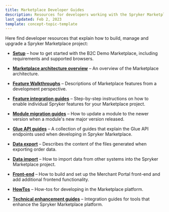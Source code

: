 ```yaml
---
title: Marketplace Developer Guides
description: Resources for developers working with the Spryker Marketplace.
last_updated: Feb 2, 2023
template: concept-topic-template
---
```

Here find developer resources that explain how to build, manage and upgrade a Spryker Marketplace project:


* [**Setup**](/docs/marketplace/dev/setup/202212.0/setup.html) – how to get started with the B2C Demo Marketplace, including requirements and supported browsers.

* [**Marketplace architecture overview**](docs/marketplace/dev/architecture-overview/architecture-overview.html) – An overview of the Marketplace architecture.

* [**Feature Walkthroughs**](/docs/marketplace/dev/feature-walkthroughs/{{page.version}}/feature-walkthroughs.html) – Descriptions of Marketplace features from a development perspective.

* [**Feature integration guides**](/docs/marketplace/dev/feature-integration-guides/{{page.version}}/feature-integration-guides.html) – Step-by-step instructions on how to enable individual Spryker features for your Marketplace project.  

* [**Module migration guides**](/docs/marketplace/dev/module-migration-guides/module-migration-guides.html) – How to update a module to the newer version when a module's new major version released.

* [**Glue API guides**](/docs/marketplace/dev/glue-api-guides/{{page.version}}/glue-api-guides.html) – A collection of guides that explain the Glue API endpoints used when developing in Spryker Marketplace.

* [**Data export**](/docs/marketplace/dev/data-export/{{page.version}}/data-export-merchant-orders-csv-files-format.html) – Describes the content of the files generated when exporting order data.

* [**Data import**](/docs/scos/dev/data-import/{{page.version}}/data-import.html) – How to import data from other systems into the Spryker Marketplace project. 

* [**Front-end**](/docs/marketplace/dev/front-end/{{page.version}}/front-end.html) – How to build and set up the Merchant Portal front-end and add additional frontend functionality.

* [**HowTos**](/docs/marketplace/dev/howtos/howtos.html) – How-tos for developing in the Marketplace platform.

* [**Technical enhancement guides**](/docs/marketplace/dev/technical-enhancement/{{page.version}}/technical-enhancement.html) – Integration guides for tools that enhance the Spryker Marketplace platform.






